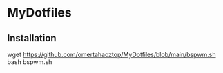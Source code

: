 # MyDotfiles
## Installation

wget https://github.com/omertahaoztop/MyDotfiles/blob/main/bspwm.sh
bash bspwm.sh
